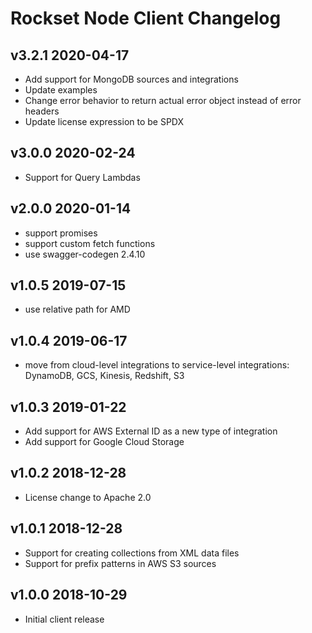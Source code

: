 # Rockset Node Client Changelog

## v3.2.1 2020-04-17

- Add support for MongoDB sources and integrations
- Update examples
- Change error behavior to return actual error object instead of error headers
- Update license expression to be SPDX

## v3.0.0 2020-02-24

- Support for Query Lambdas

## v2.0.0 2020-01-14

- support promises
- support custom fetch functions
- use swagger-codegen 2.4.10

## v1.0.5 2019-07-15

- use relative path for AMD

## v1.0.4 2019-06-17

- move from cloud-level integrations to service-level integrations: DynamoDB, GCS, Kinesis, Redshift, S3

## v1.0.3 2019-01-22

- Add support for AWS External ID as a new type of integration
- Add support for Google Cloud Storage

## v1.0.2 2018-12-28

- License change to Apache 2.0

## v1.0.1 2018-12-28

- Support for creating collections from XML data files
- Support for prefix patterns in AWS S3 sources

## v1.0.0 2018-10-29

- Initial client release
